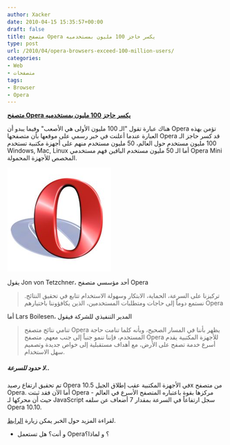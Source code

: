 ```yaml
---
author: Xacker
date: 2010-04-15 15:35:57+00:00
draft: false
title: متصفح Opera يكسر حاجز 100 مليون بمستخدميه
type: post
url: /2010/04/opera-browsers-exceed-100-million-users/
categories:
- Web
- متصفحات
tags:
- Browser
- Opera
---
```


[**متصفح Opera يكسر حاجز 100 مليون بمستخدميه**](https://www.it-scoop.com/2010/04/opera-browsers-exceed-100-million-users/)


هناك عبارة تقول "الـ 100 مليون الأولى هي الأصعب" وفيما يبدو أن Opera تؤمن بهذه العبارة عندما أعلنت في خبر رسمي على موقعها بأن متصفحها Opera قد كسر حاجز الـ 100 مليون مستخدم حول العالم، 50 مليون مستخدم منهم على أجهزة مكتبية تستخدم Windows, Mac, Linux أما الـ 50 مليون مستخدم الباقين فهم مستخدمي Opera Mini المخصص للأجهزة المحمولة.


[![](opera-logo.jpg)
](https://www.it-scoop.com/2010/04/opera-browsers-exceed-100-million-users/)


يقول Jon von Tetzchner، أحد مؤسسي متصفح Opera


<blockquote>تركيزنا على السرعة، الحماية، الابتكار وسهولة الاستخدام تتابع في تحقيق النتائج. نستمع دوماً إلى حاجات ومتطلبات المستخدمين، الذين يكافؤوننا باختيارهم Opera</blockquote>


أما Lars Boilesen، المدير التنفيذي للشركة فيقول


<blockquote>تنامي نتائج متصفح Opera يظهر بأننا في المسار الصحيح، وبأنه كلما تنامت حاجة المستخدم، فإننا ننمو جنباً إلى جنب معهم. متصفح Opera للأجهزة المكتبية يقدم أسرع خدمة تصفح على الأرض، مع أهداف مستقبلية إلى خواص جديدة وتصميم سهل الاستخدام.</blockquote>




##### **لا حدود للسرعة..**


تم تحقيق ارتفاع رصيد Opera في الأجهزة المكتبية عقب إطلاق الجيل 10.5x من متصفح Opera. أما الآن فقد ثبتت Opera مركزها بقوة باعتباره المتصفح الأسرع في العالم - حيث أن محركها لـ JavaScript سجل ارتفاعاً في السرعة بمقدار 7 أضعاف عن سلفه Opera 10.10.

لقراءة المزيد حول الخبر يمكن زيارة [الرابط](http://www.opera.com/press/releases/2010/04/12/).

- و أنت؟ هل تستعمل Opera؟ و لماذا؟
